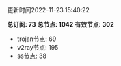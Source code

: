 更新时间2022-11-23 15:40:22

**总订阅: 73**
**总节点: 1042**
**有效节点: 302**
- trojan节点: 69
- v2ray节点: 195
- ss节点: 38
